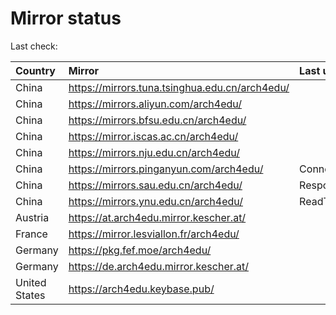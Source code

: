 <script src="./time.js"></script>
# Mirror status
Last check: <script type="text/javascript">localize(1670969969.3733149);</script>

|Country|Mirror|Last update|
|:------|:-----|:----------|
|China|https://mirrors.tuna.tsinghua.edu.cn/arch4edu/|<script type="text/javascript">localize(1670956528);</script>|
|China|https://mirrors.aliyun.com/arch4edu/|<script type="text/javascript">localize(1670913299);</script>|
|China|https://mirrors.bfsu.edu.cn/arch4edu/|<script type="text/javascript">localize(1670913299);</script>|
|China|https://mirror.iscas.ac.cn/arch4edu/|<script type="text/javascript">localize(1670956528);</script>|
|China|https://mirrors.nju.edu.cn/arch4edu/|<script type="text/javascript">localize(1670913299);</script>|
|China|https://mirrors.pinganyun.com/arch4edu/|ConnectTimeout|
|China|https://mirrors.sau.edu.cn/arch4edu/|Response 500|
|China|https://mirrors.ynu.edu.cn/arch4edu/|ReadTimeout|
|Austria|https://at.arch4edu.mirror.kescher.at/|<script type="text/javascript">localize(1670956528);</script>|
|France|https://mirror.lesviallon.fr/arch4edu/|<script type="text/javascript">localize(1670913299);</script>|
|Germany|https://pkg.fef.moe/arch4edu/|<script type="text/javascript">localize(1670956528);</script>|
|Germany|https://de.arch4edu.mirror.kescher.at/|<script type="text/javascript">localize(1670956528);</script>|
|United States|https://arch4edu.keybase.pub/|<script type="text/javascript">localize(1670913299);</script>|

<script src="./tablefilter/tablefilter.js"></script>
<script src="./table.js"></script>